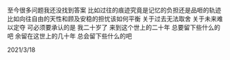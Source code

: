 至今很多问题我还没找到答案
比如过往的痕迹究竟是记忆的负担还是品咂的轨迹
比如向往自由的天性和顾及安稳的担忧该如何平衡
关于过去无法取舍
关于未来难以定夺
可必须要承认的是
我二十岁了
来到这个世上的二十年
总要留下些什么的吧
余留在这世上的几十年
总会留下些什么的吧

2021/3/18